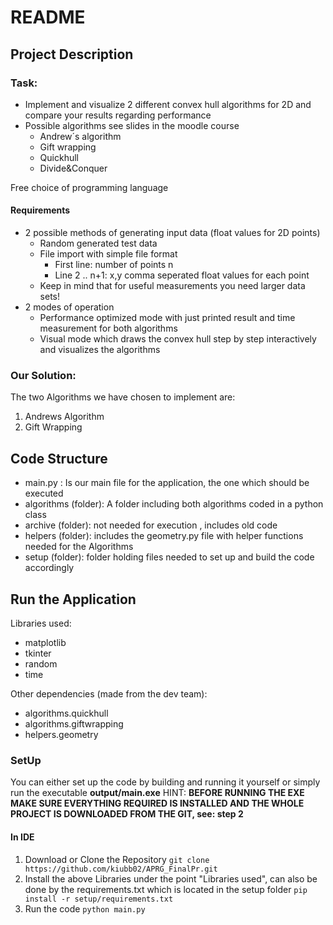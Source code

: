 # README
## Project Description
### Task:

- Implement and visualize 2 different convex hull algorithms for 2D and
compare your results regarding performance 
- Possible algorithms see slides in the moodle course 
  - Andrew´s algorithm 
  - Gift wrapping 
  - Quickhull 
  - Divide&Conquer

Free choice of programming language

#### Requirements
- 2 possible methods of generating input data (float values for 2D points)
  - Random generated test data 
  - File import with simple file format 
    - First line: number of points n 
    - Line 2 .. n+1: x,y comma seperated float values for each point 
  - Keep in mind that for useful measurements you need larger data sets!
- 2 modes of operation 
  - Performance optimized mode with just printed result and time measurement for both algorithms 
  - Visual mode which draws the convex hull step by step interactively and visualizes the algorithms


### Our Solution:

The two Algorithms we have chosen to implement are:
1. Andrews Algorithm
2. Gift Wrapping

## Code Structure
- main.py : Is our main file for the application, the one which should be executed
- algorithms (folder): A folder including both algorithms coded in a python class
- archive (folder): not needed for execution , includes old code
- helpers (folder): includes the geometry.py file with helper functions needed for the Algorithms
- setup (folder): folder holding files needed to set up and build the code accordingly

## Run the Application

Libraries used:
- matplotlib
- tkinter
- random
- time

Other dependencies (made from the dev team):
- algorithms.quickhull
- algorithms.giftwrapping
- helpers.geometry

### SetUp

You can either set up the code by building and running it yourself or simply run the executable **output/main.exe**
HINT: **BEFORE RUNNING THE EXE MAKE SURE EVERYTHING REQUIRED IS INSTALLED AND THE WHOLE PROJECT IS DOWNLOADED FROM THE GIT, see: step 2**

#### In IDE
1. Download or Clone the Repository
        ```git clone https://github.com/kiubb02/APRG_FinalPr.git```
2. Install the above Libraries under the point "Libraries used", can also be done by the requirements.txt which is located in the setup folder
        ```pip install -r setup/requirements.txt```
3. Run the code ```python main.py```



